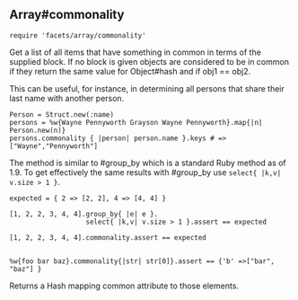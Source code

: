 ## Array#commonality

    require 'facets/array/commonality'

Get a list of all items that have something in common in terms of the
supplied block. If no block is given objects are considered to be in
common if they return the same value for Object#hash and if obj1 == obj2.

This can be useful, for instance, in determining all persons that share
their last name with another person.

    Person = Struct.new(:name)
    persons = %w{Wayne Pennyworth Grayson Wayne Pennyworth}.map{|n| Person.new(n)}
    persons.commonality { |person| person.name }.keys # => ["Wayne","Pennyworth"]

The method is similar to #group_by which is a standard Ruby method as of 1.9.
To get effectively the same results with #group_by use `select{ |k,v| v.size > 1 }`.

    expected = { 2 => [2, 2], 4 => [4, 4] }

    [1, 2, 2, 3, 4, 4].group_by{ |e| e }.
                       select{ |k,v| v.size > 1 }.assert == expected

    [1, 2, 2, 3, 4, 4].commonality.assert == expected


    %w{foo bar baz}.commonality{|str| str[0]}.assert == {'b' =>["bar", "baz"] }

Returns a Hash mapping common attribute to those elements.


